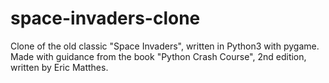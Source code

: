 # space-invaders-clone
Clone of the old classic "Space Invaders", written in Python3 with pygame. Made with guidance from the book "Python Crash Course", 2nd edition, written by Eric Matthes.
